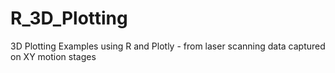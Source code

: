 # R_3D_Plotting
3D Plotting Examples using R and Plotly - from laser scanning data captured on XY motion stages

[Chuck Plot]:https://github.com/dunhampa/R_3D_Scanner_Plotting/blob/master/content/Chuck3DScan.png
